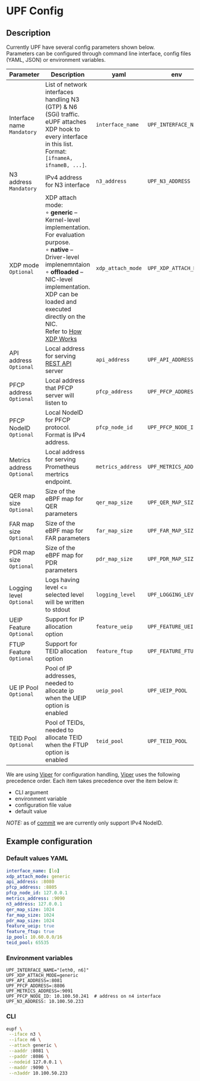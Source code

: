 # UPF Config

## Description

Currently UPF have several config parameters shown below.<br>Parameters can be configured through command line interface, config files (YAML, JSON) or environment variables.

| Parameter                      | Description                                                                                                                                                                                                                                                                                                                                     | yaml              | env                   | cli arg     | Defaults        |
|--------------------------------|-------------------------------------------------------------------------------------------------------------------------------------------------------------------------------------------------------------------------------------------------------------------------------------------------------------------------------------------------|-------------------|-----------------------|-------------|-----------------|
| Interface name<br>`Mandatory`  | List of network interfaces handling N3 (GTP) & N6 (SGi) traffic. eUPF attaches XDP hook to every interface in this list. Format: `[ifnameA, ifnameB, ...]`.                                                                                                                                                                                     | `interface_name`  | `UPF_INTERFACE_NAME`  | `--iface`   | `lo`            |
| N3 address <br>`Mandatory`     | IPv4 address for N3 interface                                                                                                                                                                                                                                                                                                                   | `n3_address`      | `UPF_N3_ADDRESS`      | `--n3addr`  | `127.0.0.1`     |
| XDP mode <br>`Optional`        | XDP attach mode: <br> ∘ **generic** – Kernel-level implementation. For evaluation purpose.  <br> ∘ **native** – Driver-level implenemntaion <br> ∘ **offloaded** – NIC-level implementation. XDP can be loaded and executed directly on the NIC. <br> Refer to [How XDP Works](https://www.tigera.io/learn/guides/ebpf/ebpf-xdp/#How-XDP-Works) | `xdp_attach_mode` | `UPF_XDP_ATTACH_MODE` | `--attach`  | `generic`       |
| API address <br>`Optional`     | Local address for serving [REST API](api.md) server                                                                                                                                                                                                                                                                                             | `api_address`     | `UPF_API_ADDRESS`     | `--aaddr`   | `:8080`         |
| PFCP address <br>`Optional`    | Local address that PFCP server will listen to                                                                                                                                                                                                                                                                                                   | `pfcp_address`    | `UPF_PFCP_ADDRESS`    | `--paddr`   | `:8805`         |
| PFCP NodeID <br>`Optional`     | Local NodeID for PFCP protocol. Format is IPv4 address.                                                                                                                                                                                                                                                                                         | `pfcp_node_id`    | `UPF_PFCP_NODE_ID`    | `--nodeid`  | `127.0.0.1`     |
| Metrics address <br>`Optional` | Local address for serving Prometheus mertrics endpoint.                                                                                                                                                                                                                                                                                         | `metrics_address` | `UPF_METRICS_ADDRESS` | `--maddr`   | `:9090`         |
| QER map size <br>`Optional`    | Size of the eBPF map for QER parameters                                                                                                                                                                                                                                                                                                         | `qer_map_size`    | `UPF_QER_MAP_SIZE`    | `--qersize` | `1024  `        |
| FAR map size <br>`Optional`    | Size of the eBPF map for FAR parameters                                                                                                                                                                                                                                                                                                         | `far_map_size`    | `UPF_FAR_MAP_SIZE`    | `--farsize` | `1024  `        |
| PDR map size <br>`Optional`    | Size of the eBPF map for PDR parameters                                                                                                                                                                                                                                                                                                         | `pdr_map_size`    | `UPF_PDR_MAP_SIZE`    | `--pdrsize` | `1024  `        |
| Logging level <br>`Optional`   | Logs having level <= selected level will be written to stdout                                                                                                                                                                                                                                                                                   | `logging_level`   | `UPF_LOGGING_LEVEL`   | `--loglvl`  | `info`          |
| UEIP Feature <br>`Optional`    | Support for IP allocation option                                                                                                                                                                                                                                                                                                                | `feature_ueip`    | `UPF_FEATURE_UEIP`    | `--ueip`     | `false`         |
| FTUP Feature <br>`Optional`    | Support for TEID allocation option                                                                                                                                                                                                                                                                                                              | `feature_ftup`    | `UPF_FEATURE_FTUP`    | `--ftup`     | `false`         |
| UE IP Pool <br>`Optional`         | Pool of IP addresses, needed to allocate ip when the UEIP option is enabled                                                                                                                                                                                                                                                                     | `ueip_pool`         | `UPF_UEIP_POOL`         | `--ueippool`   | `10.60.0.0/16`  |
| TEID Pool <br>`Optional`       | Pool of TEIDs, needed to allocate TEID when the FTUP option is enabled                                                                                                                                                                                                                                                                          | `teid_pool`       | `UPF_TEID_POOL`       | `--teidpool` | `65535`         |
We are using [Viper](https://github.com/spf13/viper) for configuration handling, [Viper](https://github.com/spf13/viper) uses the following precedence order. Each item takes precedence over the item below it:

- CLI argument
- environment variable
- configuration file value
- default value

*NOTE:* as of [commit](https://github.com/edgecomllc/eupf/commit/ea56431df2f74cb2eabe85052d8762fe95848711) we are currently only support IPv4 NodeID.

## Example configuration

### Default values YAML

```yaml
interface_name: [lo]
xdp_attach_mode: generic
api_address: :8080
pfcp_address: :8805
pfcp_node_id: 127.0.0.1
metrics_address: :9090
n3_address: 127.0.0.1
qer_map_size: 1024
far_map_size: 1024
pdr_map_size: 1024
feature_ueip: true
feature_ftup: true
ip_pool: 10.60.0.0/16
teid_pool: 65535
```

### Environment variables

```env
UPF_INTERFACE_NAME="[eth0, n6]"
UPF_XDP_ATTACH_MODE=generic
UPF_API_ADDRESS=:8081
UPF_PFCP_ADDRESS=:8806
UPF_METRICS_ADDRESS=:9091
UPF_PFCP_NODE_ID: 10.100.50.241  # address on n4 interface
UPF_N3_ADDRESS: 10.100.50.233
```

### CLI

```bash
eupf \
 --iface n3 \
 --iface n6 \
 --attach generic \
 --aaddr :8081 \
 --paddr :8086 \
 --nodeid 127.0.0.1 \
 --maddr :9090 \
 --n3addr 10.100.50.233
```